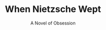 ---
title: "When Nietzsche Wept"
slug: "when-nietzsche-wept"
subtitle: "A Novel of Obsession"
publisher: "HarperCollins"
published: "1992"
asin: "0062009303"
authors: 
  - irvin-d-yalom
started: "2011-04-20"
start_year: "2011"
finished: "2011-04-20"
---